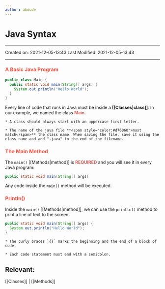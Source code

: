 ```yaml
---
author: aboude
---
```

# Java Syntax
---

Created on: 2021-12-05-13:43
Last Modified: 2021-12-05-13:43

---

### <span style="color: #ff5545;text-transform: capitalize;">A Basic Java Program</span>

```Java
public class Main {
  public static void main(String[] args) {
    System.out.println("Hello World");
  }
}
```

Every line of code that runs in Java must be inside a **[[Classes|class]]**. In our example, we named the class **<span style="color:#d76060">Main</span>**. 

```ad-warning
* A class should always start with an uppercase first letter.

* The name of the java file **<span style="color:#d76060">must match</span>** the class name. When saving the file, save it using the class name and add ".java" to the end of the filename.
```


### <span style="color: #ff5545;text-transform: capitalize;">the main method </span>
The `main()` [[Methods|method]] is **<span style="color:#d76060">REQUIRED</span>** and you will see it in every Java program:
```java
public static void main(String[] args)
```

Any code inside the `main()` method will be executed.

### <span style="color: #ff5545;text-transform: capitalize;">println()	</span>
Inside the `main()` [[Methods|method]], we can use the `println()` method to print a line of text to the screen:

```java
public static void main(String[] args) {
  System.out.println("Hello World");
}
```

```ad-note
* The curly braces `{}` marks the beginning and the end of a block of code.

* Each code statement must end with a semicolon.
```

## Relevant:
[[Classes]] | [[Methods]]